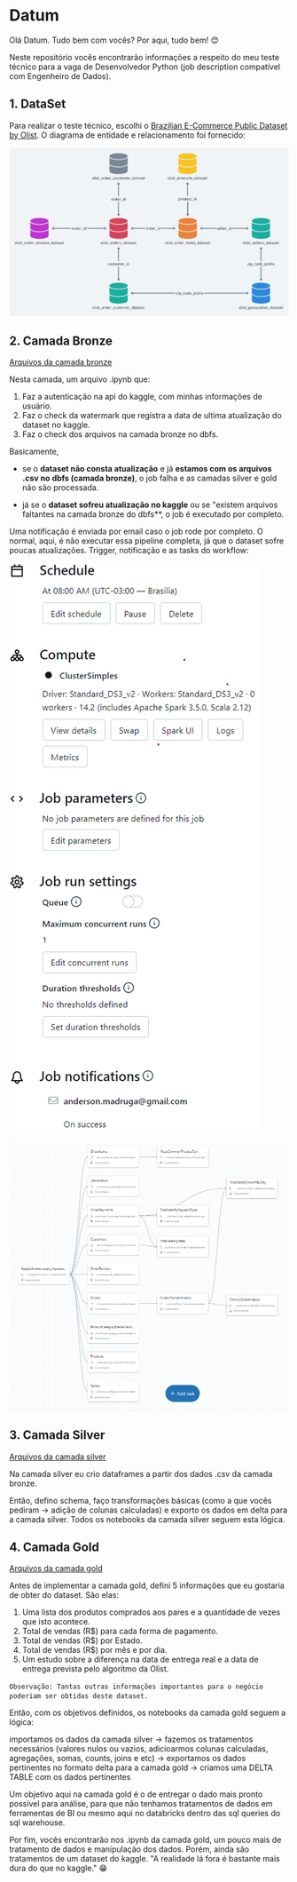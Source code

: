# Datum

Olá Datum. Tudo bem com vocês? Por aqui, tudo bem! :blush:

Neste repositório vocês encontrarão informações a respeito do meu teste técnico para a vaga de Desenvolvedor Python (job description compatível com Engenheiro de Dados).

## 1. DataSet

Para realizar o teste técnico, escolhi o [Brazilian E-Commerce Public Dataset by Olist]([https://www.exemplo.com](https://www.kaggle.com/datasets/olistbr/brazilian-ecommerce)https://www.kaggle.com/datasets/olistbr/brazilian-ecommerce). O diagrama de entidade e relacionamento foi fornecido:

![Descrição da imagem](auxiliares/er_kaggle.png)


## 2. Camada Bronze

[Arquivos da camada bronze](./bronze)

Nesta camada, um arquivo .ipynb que:
1. Faz a autenticação na api do kaggle, com minhas informações de usuário.
2. Faz o check da watermark que registra a data de ultima atualização do dataset no kaggle.
3. Faz o check dos arquivos na camada bronze no dbfs.

Basicamente, 
* se o **dataset não consta atualização** e já **estamos com os arquivos .csv no dbfs (camada bronze)**, o job falha e as camadas silver e gold não são processada.

* já se o **dataset sofreu atualização no kaggle** ou se "existem arquivos faltantes na camada bronze do dbfs**, o job é executado por completo.

Uma notificação é enviada por email caso o job rode por completo. O normal, aqui, é não executar essa pipeline completa, já que o dataset sofre poucas atualizações. Trigger, notificação e as tasks do workflow:

![Schedule e Job Notiication](auxiliares/databricks_schedule_jobnotifications.png)

![Workflow tasks](auxiliares/databricks_workflow_tasks.png)

## 3. Camada Silver
[Arquivos da camada silver](./silver)

Na camada silver eu crio dataframes a partir dos dados .csv da camada bronze. 

Então, defino schema, faço transformações básicas (como a que vocês pediram -> adição de colunas calculadas) e exporto os dados em delta para a camada silver. Todos os notebooks da camada silver seguem esta lógica.

## 4. Camada Gold
[Arquivos da camada gold](./gold)

Antes de implementar a camada gold, defini 5 informações que eu gostaria de obter do dataset. São elas:

1. Uma lista dos produtos comprados aos pares e a quantidade de vezes que isto acontece.
2. Total de vendas (R$) para cada forma de pagamento.
3. Total de vendas (R$) por Estado.
4. Total de vendas (R$) por mês e por dia.
5. Um estudo sobre a diferença na data de entrega real e a data de entrega prevista pelo algoritmo da Olist.

`Observação: Tantas outras informações importantes para o negócio poderiam ser obtidas deste dataset. ` 

Então, com os objetivos definidos, os notebooks da camada gold seguem a lógica:

importamos os dados da camada silver -> fazemos os tratamentos necessários (valores nulos ou vazios, adicioarmos colunas calculadas, agregações, somas, counts, joins e etc) -> exportamos os dados pertinentes no formato delta para a camada gold -> criamos uma DELTA TABLE com os dados pertinentes

Um objetivo aqui na camada gold é o de entregar o dado mais pronto possível para análise, para que não tenhamos tratamentos de dados em ferramentas de BI ou mesmo aqui no databricks dentro das sql queries do sql warehouse.

Por fim, vocês encontrarão nos .ipynb da camada gold, um pouco mais de tratamento de dados e manipulação dos dados. Porém, ainda são tratamentos de um dataset do kaggle. "A realidade lá fora é bastante mais dura do que no kaggle." :grin:































